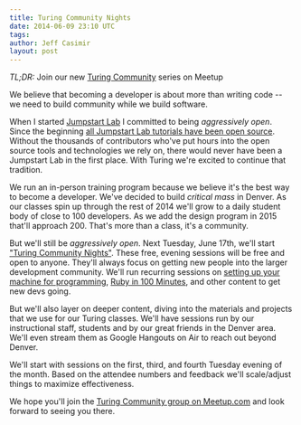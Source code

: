 ```yaml
---
title: Turing Community Nights
date: 2014-06-09 23:10 UTC
tags:
author: Jeff Casimir
layout: post
---
```


*TL;DR:* Join our new [Turing Community](http://www.meetup.com/Turing-Community-Events/) series on Meetup

We believe that becoming a developer is about more than writing code -- we need to build
community while we build software.

When I started [Jumpstart Lab](http://jumpstartlab.com) I committed to being *aggressively open*.
Since the beginning [all Jumpstart Lab tutorials have been open source](http://tutorials.jumpstartlab.com).
Without the thousands of contributors who've put hours into the open source tools and
technologies we rely on, there would never have been a Jumpstart Lab in the first place.
With Turing we're excited to continue that tradition.

We run an in-person training program because we believe it's the best way to become a developer.
We've decided to build *critical mass* in Denver. As our classes spin up
through the rest of 2014 we'll grow to a daily student body of close to 100 developers. As we
add the design program in 2015 that'll approach 200. That's more than a class, it's a community.

But we'll still be *aggressively open*. Next Tuesday, June 17th, we'll start
["Turing Community Nights"](http://www.meetup.com/Turing-Community-Events/). These free, evening sessions will be free and open to anyone. They'll
always focus on getting new people into the larger development community. We'll run recurring sessions
on [setting up your machine for programming](http://tutorials.jumpstartlab.com/environment/environment.html),
[Ruby in 100 Minutes](http://tutorials.jumpstartlab.com/projects/ruby_in_100_minutes.html),
and other content to get new devs going.

But we'll also layer on deeper content, diving into the materials and projects that we use for our
Turing classes. We'll have sessions run by our instructional staff, students and by our great
friends in the Denver area. We'll even stream them as Google Hangouts on Air to reach out beyond Denver.

We'll start with sessions on the first, third, and fourth Tuesday evening of the month. Based on the attendee numbers
and feedback we'll scale/adjust things to maximize effectiveness.

We hope you'll join the [Turing Community group on Meetup.com](http://www.meetup.com/Turing-Community-Events/) and
look forward to seeing you there.
